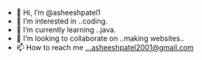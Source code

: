 - 👋 Hi, I’m @asheeshpatel1
- 👀 I’m interested in ..coding.
- 🌱 I’m currently learning ..java.
- 💞️ I’m looking to collaborate on ..making websites..
- 📫 How to reach me ...asheeshpatel2001@gmail.com

<!---
asheeshpatel1/asheeshpatel1 is a ✨ special ✨ repository because its `README.md` (this file) appears on your GitHub profile.
You can click the Preview link to take a look at your changes.
--->
